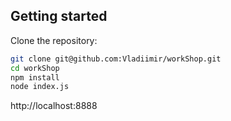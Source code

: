 

## Getting started
Clone the repository:

```sh
git clone git@github.com:Vladiimir/workShop.git
cd workShop
npm install
node index.js
```

http://localhost:8888